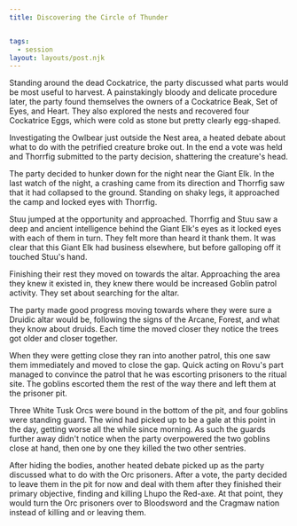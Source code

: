 ```yaml
---
title: Discovering the Circle of Thunder


tags:
  - session
layout: layouts/post.njk
---
```


Standing around the dead Cockatrice, the party discussed what parts would be most useful to harvest. A painstakingly bloody and delicate procedure later, the party found themselves the owners of a Cockatrice Beak, Set of Eyes, and Heart. They also explored the nests and recovered four Cockatrice Eggs, which were cold as stone but pretty clearly egg-shaped.

Investigating the Owlbear just outside the Nest area, a heated debate about what to do with the petrified creature broke out. In the end a vote was held and Thorrfig submitted to the party decision, shattering the creature's head.

The party decided to hunker down for the night near the Giant Elk. In the last watch of the night, a crashing came from its direction and Thorrfig saw that it had collapsed to the ground. Standing on shaky legs, it approached the camp and locked eyes with Thorrfig.

Stuu jumped at the opportunity and approached. Thorrfig and Stuu saw a deep and ancient intelligence behind the Giant Elk's eyes as it locked eyes with each of them in turn. They felt more than heard it thank them. It was clear that this Giant Elk had business elsewhere, but before galloping off it touched Stuu's hand.

Finishing their rest they moved on towards the altar. Approaching the area they knew it existed in, they knew there would be increased Goblin patrol activity. They set about searching for the altar.

The party made good progress moving towards where they were sure a Druidic altar would be, following the signs of the Arcane, Forest, and what they know about druids. Each time the moved closer they notice the trees got older and closer together.

When they were getting close they ran into another patrol, this one saw them immediately and moved to close the gap. Quick acting on Rovu's part managed to convince the patrol that he was escorting prisoners to the ritual site. The goblins escorted them the rest of the way there and left them at the prisoner pit.

Three White Tusk Orcs were bound in the bottom of the pit, and four goblins were standing guard. The wind had picked up to be a gale at this point in the day, getting worse all the while since morning. As such the guards further away didn't notice when the party overpowered the two goblins close at hand, then one by one they killed the two other sentries.

After hiding the bodies, another heated debate picked up as the party discussed what to do with the Orc prisoners. After a vote, the party decided to leave them in the pit for now and deal with them after they finished their primary objective, finding and killing Lhupo the Red-axe. At that point, they would turn the Orc prisoners over to Bloodsword and the Cragmaw nation instead of killing and or leaving them.
